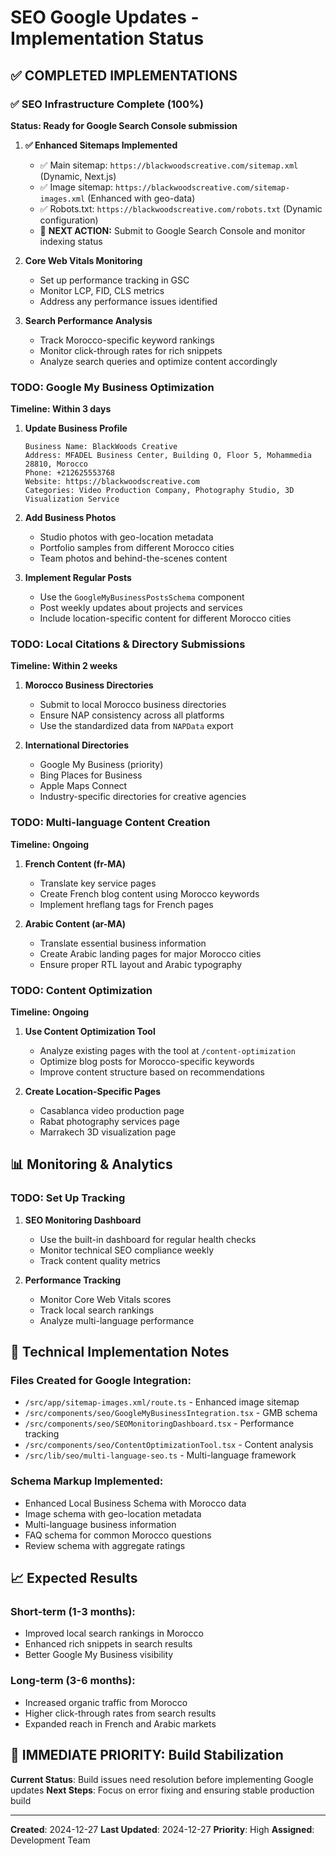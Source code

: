 # SEO Google Updates - Implementation Status

## ✅ COMPLETED IMPLEMENTATIONS

### ✅ SEO Infrastructure Complete (100%)

**Status: Ready for Google Search Console submission**

1. **✅ Enhanced Sitemaps Implemented**

   - ✅ Main sitemap: `https://blackwoodscreative.com/sitemap.xml` (Dynamic, Next.js)
   - ✅ Image sitemap: `https://blackwoodscreative.com/sitemap-images.xml` (Enhanced with geo-data)
   - ✅ Robots.txt: `https://blackwoodscreative.com/robots.txt` (Dynamic configuration)
   - 🔄 **NEXT ACTION:** Submit to Google Search Console and monitor indexing status

2. **Core Web Vitals Monitoring**

   - Set up performance tracking in GSC
   - Monitor LCP, FID, CLS metrics
   - Address any performance issues identified

3. **Search Performance Analysis**
   - Track Morocco-specific keyword rankings
   - Monitor click-through rates for rich snippets
   - Analyze search queries and optimize content accordingly

### TODO: Google My Business Optimization

**Timeline: Within 3 days**

1. **Update Business Profile**

   ```
   Business Name: BlackWoods Creative
   Address: MFADEL Business Center, Building O, Floor 5, Mohammedia 28810, Morocco
   Phone: +212625553768
   Website: https://blackwoodscreative.com
   Categories: Video Production Company, Photography Studio, 3D Visualization Service
   ```

2. **Add Business Photos**

   - Studio photos with geo-location metadata
   - Portfolio samples from different Morocco cities
   - Team photos and behind-the-scenes content

3. **Implement Regular Posts**
   - Use the `GoogleMyBusinessPostsSchema` component
   - Post weekly updates about projects and services
   - Include location-specific content for different Morocco cities

### TODO: Local Citations & Directory Submissions

**Timeline: Within 2 weeks**

1. **Morocco Business Directories**

   - Submit to local Morocco business directories
   - Ensure NAP consistency across all platforms
   - Use the standardized data from `NAPData` export

2. **International Directories**
   - Google My Business (priority)
   - Bing Places for Business
   - Apple Maps Connect
   - Industry-specific directories for creative agencies

### TODO: Multi-language Content Creation

**Timeline: Ongoing**

1. **French Content (fr-MA)**

   - Translate key service pages
   - Create French blog content using Morocco keywords
   - Implement hreflang tags for French pages

2. **Arabic Content (ar-MA)**
   - Translate essential business information
   - Create Arabic landing pages for major Morocco cities
   - Ensure proper RTL layout and Arabic typography

### TODO: Content Optimization

**Timeline: Ongoing**

1. **Use Content Optimization Tool**

   - Analyze existing pages with the tool at `/content-optimization`
   - Optimize blog posts for Morocco-specific keywords
   - Improve content structure based on recommendations

2. **Create Location-Specific Pages**
   - Casablanca video production page
   - Rabat photography services page
   - Marrakech 3D visualization page

## 📊 Monitoring & Analytics

### TODO: Set Up Tracking

1. **SEO Monitoring Dashboard**

   - Use the built-in dashboard for regular health checks
   - Monitor technical SEO compliance weekly
   - Track content quality metrics

2. **Performance Tracking**
   - Monitor Core Web Vitals scores
   - Track local search rankings
   - Analyze multi-language performance

## 🔧 Technical Implementation Notes

### Files Created for Google Integration:

- `/src/app/sitemap-images.xml/route.ts` - Enhanced image sitemap
- `/src/components/seo/GoogleMyBusinessIntegration.tsx` - GMB schema
- `/src/components/seo/SEOMonitoringDashboard.tsx` - Performance tracking
- `/src/components/seo/ContentOptimizationTool.tsx` - Content analysis
- `/src/lib/seo/multi-language-seo.ts` - Multi-language framework

### Schema Markup Implemented:

- Enhanced Local Business Schema with Morocco data
- Image schema with geo-location metadata
- Multi-language business information
- FAQ schema for common Morocco questions
- Review schema with aggregate ratings

## 📈 Expected Results

### Short-term (1-3 months):

- Improved local search rankings in Morocco
- Enhanced rich snippets in search results
- Better Google My Business visibility

### Long-term (3-6 months):

- Increased organic traffic from Morocco
- Higher click-through rates from search results
- Expanded reach in French and Arabic markets

## 🚨 IMMEDIATE PRIORITY: Build Stabilization

**Current Status**: Build issues need resolution before implementing Google updates
**Next Steps**: Focus on error fixing and ensuring stable production build

---

**Created**: 2024-12-27
**Last Updated**: 2024-12-27
**Priority**: High
**Assigned**: Development Team
